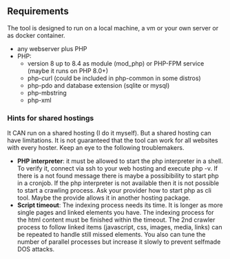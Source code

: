 ## Requirements

The tool is designed to run on a local machine, a vm or your own server or as docker container.

* any webserver plus PHP 
* PHP: 
  * version 8 up to 8.4 as module (mod_php) or PHP-FPM service (maybe it runs on PHP 8.0+)
  * php-curl (could be included in php-common in some distros)
  * php-pdo and database extension (sqlite or mysql)
  * php-mbstring
  * php-xml

### Hints for shared hostings

It CAN run on a shared hosting (I do it myself). But a shared hosting can have limitations. It is not guaranteed that the tool can work for all websites with every hoster. Keep an eye to the following troublemakers.

* **PHP interpreter**: it must be allowed to start the php interpreter in a shell. To verify it, connect via ssh to your web hosting and execute php -v. If there is a not found message there is maybe a possibibility to start php in a cronjob. If the php interpreter is not available then it is not possible to start a crawling process. Ask your provider how to start php as cli tool. Maybe the provide allows it in another hosting package.
* **Script timeout**: The indexing process needs its time. It is longer as more single pages and linked elements you have. The indexing process for the html content must be finished within the timeout. The 2nd crawler process to follow linked items (javascript, css, images, media, links) can be repeated to handle still missed elements. You also can tune the number of parallel processes but increase it slowly to prevent selfmade DOS attacks.

